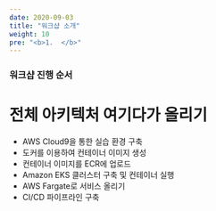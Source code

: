 ```yaml
---
date: 2020-09-03
title: "워크샵 소개"
weight: 10
pre: "<b>1.  </b>"
---
```


### 워크샵 진행 순서

# 전체 아키텍처 여기다가 올리기 

- AWS Cloud9을 통한 실습 환경 구축
- 도커를 이용하여 컨테이너 이미지 생성
- 컨테이너 이미지를 ECR에 업로드
- Amazon EKS 클러스터 구축 및 컨테이너 실행
- AWS Fargate로 서비스 올리기
- CI/CD 파이프라인 구축
  
